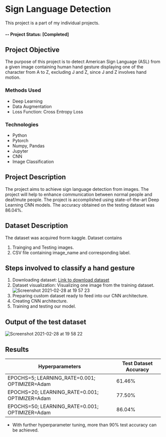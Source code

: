 # Sign Language Detection
This project is a part of my individual projects.

#### -- Project Status: [Completed]

## Project Objective
The purpose of this project is to detect American Sign Language (ASL) from a given image containing human hand gesture displaying one of the character from A to Z, excluding J and Z, since J and Z involves hand motion. 

### Methods Used
* Deep Learning
* Data Augmentation
* Loss Function: Cross Entropy Loss

### Technologies
* Python
* Pytorch
* Numpy, Pandas
* Jupyter
* CNN
* Image Classification

## Project Description
The project aims to achieve sign language detection from images. The project will help to enhance communication between normal people and deaf/mute people. The project is accomplished using state-of-the-art Deep Learning CNN models. The accuracy obtained on the testing dataset was 86.04%.

## Dataset Description
The dataset was acquired frorm kaggle.
Dataset contains 
1. Trainging and Testing images.
2. CSV file containing image_name and corresponding label.

## Steps involved to classify a hand gesture
1. Downloading dataset: [Link to download dataset](https://www.kaggle.com/datamunge/sign-language-mnist?select=amer_sign3.png)
2. Dataset visualization: Visualizing one image from the training dataset. </br>
![Screenshot 2021-02-28 at 19 57 23](https://user-images.githubusercontent.com/26361028/109421875-2dfb5700-79ff-11eb-96d5-fa6cab4bcfe4.png)
3. Preparing custom dataset ready to feed into our CNN architecture.
4. Creating CNN architecture.
5. Training and testing our model.

## Output of the test dataset </br>
![Screenshot 2021-02-28 at 19 58 22](https://user-images.githubusercontent.com/26361028/109421910-508d7000-79ff-11eb-9736-664dd8de627d.png)

## Results
|Hyperparameters     |  Test Dataset Accuracy   | 
|---------|-----------------|
| EPOCHS=5; LEARNING_RATE=0.001; OPTIMIZER=Adam | 61.46% |
| EPOCHS=20; LEARNING_RATE=0.001; OPTIMIZER=Adam | 77.50% |
| EPOCHS=50; LEARNING_RATE=0.001; OPTIMIZER=Adam | 86.04% |

* With further hyperparameter tuning, more than 90% test accuracy can be achieved.
